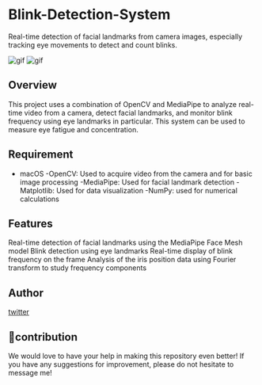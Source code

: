 # Blink-Detection-System

Real-time detection of facial landmarks from camera images, especially tracking eye movements to detect and count blinks.

![gif](https://github.com/s0ma0000/Blink-Detection-System/tree/main/image/figure1.png)
![gif](https://github.com/s0ma0000/Blink-Detection-System/tree/main/image/figure2.png)


## Overview

This project uses a combination of OpenCV and MediaPipe to analyze real-time video from a camera, detect facial landmarks, and monitor blink frequency using eye landmarks in particular. This system can be used to measure eye fatigue and concentration.

## Requirement

- macOS
-OpenCV: Used to acquire video from the camera and for basic image processing
-MediaPipe: Used for facial landmark detection
-Matplotlib: Used for data visualization
-NumPy: used for numerical calculations

## Features

Real-time detection of facial landmarks using the MediaPipe Face Mesh model
Blink detection using eye landmarks
Real-time display of blink frequency on the frame
Analysis of the iris position data using Fourier transform to study frequency components

## Author

[twitter](https://twitter.com/kakedasiseinen)

## 🐶contribution

We would love to have your help in making this repository even better! If you have any suggestions for improvement, please do not hesitate to message me!
